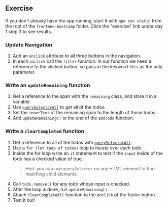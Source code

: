 ## Exercise

If you don't already have the app running, start it with `npm run static` from the root of the `frontend-bootcamp` folder. Click the "exercise" link under day 1 step 3 to see results.

### Update Navigation

1. Add an `onclick` attribute to all three buttons in the navigation.
2. In each `onclick` call the `filter` function. In our function we need a reference to the clicked button, so pass in the keyword `this` as the only parameter.

### Write an `updateRemaining` function

1. Get a reference to the span with the `remaining` class, and store it in a variable.
2. Use [`querySelectorAll`](https://developer.mozilla.org/en-US/docs/Web/API/Document/querySelectorAll) to get all of the todos.
3. Set the `innerText` of the remaining span to the length of those todos.
4. Add `updateRemaining()` to the end of the `addTodo` function.

### Write a `clearCompleted` function

1. Get a reference to all of the todos with [`querySelectorAll`](https://developer.mozilla.org/en-US/docs/Web/API/Document/querySelectorAll).
2. Use a `for (let todo of todos)` loop to iterate over each todo.
3. Inside the for loop write an `if` statement to test if the `input` inside of the todo has a checked value of true.
   > Hint: you can use `querySelector` on any HTML element to find matching child elements.
4. Call `todo.remove()` for any todo whose input is checked.
5. After the loop is done, run `updateRemaining()`.
6. Attach `clearCompleted()` function to the `onclick` of the footer button.
7. Test it out!
